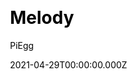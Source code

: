 ---
title: Melody
github: https://github.com/Molunerfinn/hexo-theme-melody
demo: https://molunerfinn.com/
license: 996ICU
author: PiEgg
author_link: ''
date: 2021-04-29T00:00:00.000Z
ssg:
  - Hexo
cms: null
css: null
category: null
description: A simple & beautiful & fast theme for Hexo.
draft: false
publish_date: '2017-09-03T13:15:12Z'
update_date: '2021-10-14T15:04:19Z'
github_star: 1498
github_fork: 205
---